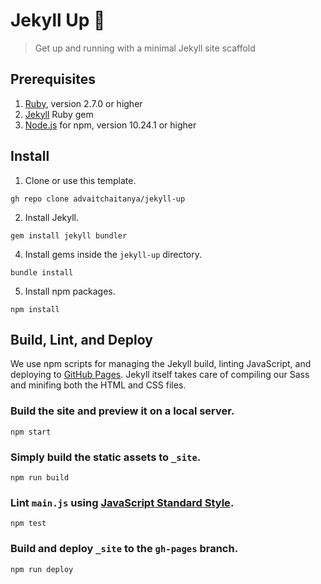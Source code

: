 # Jekyll Up 🧪
> Get up and running with a minimal Jekyll site scaffold

## Prerequisites
1. [Ruby](https://www.ruby-lang.org/en/), version 2.7.0 or higher
2. [Jekyll](https://jekyllrb.com) Ruby gem
3. [Node.js](https://nodejs.org/en) for npm, version 10.24.1 or higher

## Install

1. Clone or use this template.
```
gh repo clone advaitchaitanya/jekyll-up
```
2. Install Jekyll.
```
gem install jekyll bundler
```
4. Install gems inside the `jekyll-up` directory.
```
bundle install
```
5. Install npm packages.
```
npm install
```

## Build, Lint, and Deploy

We use npm scripts for managing the Jekyll build, linting JavaScript, and deploying to [GitHub Pages](https://pages.github.com/). Jekyll itself takes care of compiling our Sass and minifing both the HTML and CSS files.

### Build the site and preview it on a local server.
```
npm start
```

### Simply build the static assets to `_site`.
```
npm run build
```

### Lint `main.js` using [JavaScript Standard Style](https://standardjs.com/).
```
npm test
```

### Build and deploy `_site` to the `gh-pages` branch.
```
npm run deploy
```
